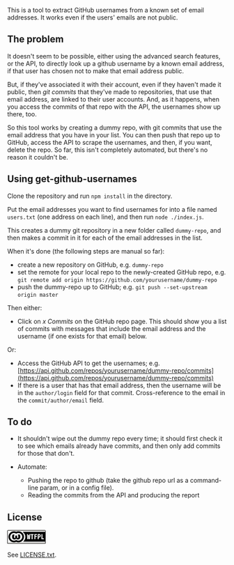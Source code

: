 This is a tool to extract GitHub usernames from a known set of email
addresses. It works even if the users' emails are not public.


## The problem

It doesn't seem to be possible, either using the advanced search features,
or the API, to directly look up a github username by a known email address,
if that user has chosen not to make that email address public.

But, if they've associated it with their account, even if they haven't made
it public, then *git commits* that they've made to repositories, that use
that email address, are linked to their user accounts. And, as it happens,
when you access the commits of that repo with the API, the usernames show
up there, too.

So this tool works by creating a dummy repo, with git commits that use
the email address that you have in your list. You can then push that repo
up to GitHub, access the API to scrape the usernames, and then, if you
want, delete the repo. So far, this isn't completely automated, but there's
no reason it couldn't be.


## Using get-github-usernames

Clone the repository and run `npm install` in the directory.  

Put the email addresses you want to find usernames for into a file named `users.txt` (one address on each line), and
then run `node ./index.js`.

This creates a dummy git repository in a new folder called `dummy-repo`, and then makes a commit in it
for each of the email addresses in the list.

When it's done (the following steps are manual so far):

* create a new repository on GitHub, e.g. `dummy-repo`
* set the remote for your local repo to the newly-created GitHub repo, e.g. `git remote add origin https://github.com/yourusername/dummy-repo`
* push the dummy-repo up to GitHub; e.g. `git push --set-upstream origin master`

Then either: 

* Click on *x Commits* on the GitHub repo page. This should show you a list of commits with messages that include the email address and the username (if one exists for that email) below.

Or: 

* Access the GitHub API to get the usernames; e.g.
  [https://api.github.com/repos/yourusername/dummy-repo/commits](https://api.github.com/repos/yourusername/dummy-repo/commits)
* If there is a user that has that email address, then the username will be in the `author/login` field for that commit.   Cross-reference to the email in the `commit/author/email` field.


## To do

* It shouldn't wipe out the dummy repo every time; it should first check it
  to see which emails already have commits, and then only add commits for
  those that don't.

* Automate:

    * Pushing the repo to github (take the github repo url as a
      command-line param, or in a config file).
    * Reading the commits from the API and producing the report

## License

<a href='http://www.wtfpl.net/'><img src='https://raw.githubusercontent.com/Klortho/dtd-diagram/28476aa90574bbedef999d8f88b0ead9dac2a819/wtfpl-badge-1.png'/></a>

See [LICENSE.txt](LICENSE.txt).
